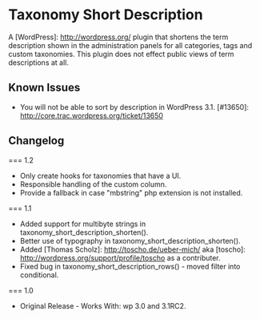 Taxonomy Short Description
==========================

A [WordPress]: http://wordpress.org/ plugin that shortens the term description shown in the administration panels for all categories, tags and custom taxonomies. This plugin does not effect public views of term descriptions at all.

Known Issues
------------
* You will not be able to sort by description in WordPress 3.1. [#13650]: http://core.trac.wordpress.org/ticket/13650

Changelog
---------

=== 1.2
* Only create hooks for taxonomies that have a UI.
* Responsible handling of the custom column.
* Provide a fallback in case "mbstring" php extension is not installed.

=== 1.1
* Added support for multibyte strings in taxonomy_short_description_shorten().
* Better use of typography in taxonomy_short_description_shorten().
* Added [Thomas Scholz]: http://toscho.de/ueber-mich/ aka [toscho]: http://wordpress.org/support/profile/toscho as a contributer.
* Fixed bug in taxonomy_short_description_rows() - moved filter into conditional.

=== 1.0
* Original Release - Works With: wp 3.0 and 3.1RC2.
